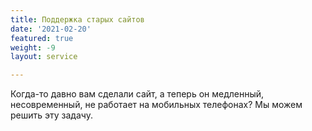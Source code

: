 ```yaml
---
title: Поддержка старых сайтов
date: '2021-02-20'
featured: true
weight: -9
layout: service

---
```

Когда-то давно вам сделали сайт, а теперь он медленный, несовременный, не работает на мобильных телефонах? Мы можем решить эту задачу.